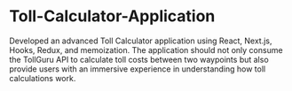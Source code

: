 # Toll-Calculator-Application
Developed an advanced Toll Calculator application using React, Next.js, Hooks, Redux, and memoization. The application should not only consume the TollGuru API to calculate toll costs between two waypoints but also provide users with an immersive experience in understanding how toll calculations work.
